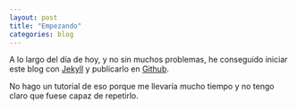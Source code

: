 ```yaml
---
layout: post
title: "Empezando"
categories: blog
---
```


A lo largo del día de hoy, y no sin muchos problemas, he conseguido iniciar este blog con [Jekyll]("https://jekyllrb.com") y publicarlo en [Github]("https://github.com").

No hago un tutorial de eso porque me llevaría mucho tiempo y no tengo claro que fuese capaz de repetirlo. 

